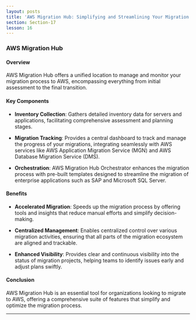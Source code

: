 ```yaml
---
layout: posts
title: 'AWS Migration Hub: Simplifying and Streamlining Your Migration Process'
section: Section-17
lesson: 16
---
```


### AWS Migration Hub

#### Overview

AWS Migration Hub offers a unified location to manage and monitor your migration process to AWS, encompassing everything from initial assessment to the final transition.

<!-- pagebreak -->

#### Key Components

- **Inventory Collection**: Gathers detailed inventory data for servers and applications, facilitating comprehensive assessment and planning stages.

- **Migration Tracking**: Provides a central dashboard to track and manage the progress of your migrations, integrating seamlessly with AWS services like AWS Application Migration Service (MGN) and AWS Database Migration Service (DMS).

- **Orchestration**: AWS Migration Hub Orchestrator enhances the migration process with pre-built templates designed to streamline the migration of enterprise applications such as SAP and Microsoft SQL Server.
<!-- pagebreak -->

#### Benefits

- **Accelerated Migration**: Speeds up the migration process by offering tools and insights that reduce manual efforts and simplify decision-making.

- **Centralized Management**: Enables centralized control over various migration activities, ensuring that all parts of the migration ecosystem are aligned and trackable.

- **Enhanced Visibility**: Provides clear and continuous visibility into the status of migration projects, helping teams to identify issues early and adjust plans swiftly.
<!-- pagebreak -->

#### Conclusion

AWS Migration Hub is an essential tool for organizations looking to migrate to AWS, offering a comprehensive suite of features that simplify and optimize the migration process.

---
